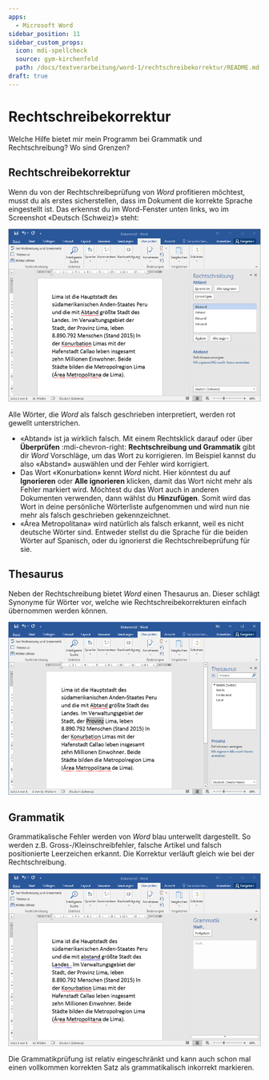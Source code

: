 ```yaml
---
apps:
  - Microsoft Word
sidebar_position: 11
sidebar_custom_props:
  icon: mdi-spellcheck
  source: gym-kirchenfeld
  path: /docs/textverarbeitung/word-1/rechtschreibekorrektur/README.md
draft: true
---
```


# Rechtschreibekorrektur



Welche Hilfe bietet mir mein Programm bei Grammatik und Rechtschreibung? Wo sind Grenzen?


## Rechtschreibekorrektur

Wenn du von der Rechtschreibeprüfung von *Word* profitieren möchtest, musst du als erstes sicherstellen, dass im Dokument die korrekte Sprache eingestellt ist. Das erkennst du im Word-Fenster unten links, wo im Screenshot «Deutsch (Schweiz)» steht:

![Rechtschreibefehler korriegieren](./rechtschreibung.png)

Alle Wörter, die *Word* als falsch geschrieben interpretiert, werden rot gewellt unterstrichen.

* «Abtand» ist ja wirklich falsch. Mit einem Rechtsklick darauf oder über __Überprüfen__ :mdi-chevron-right: __Rechtschreibung und Grammatik__ gibt dir *Word* Vorschläge, um das Wort zu korrigieren. Im Beispiel kannst du also «Abstand» auswählen und der Fehler wird korrigiert.
* Das Wort «Konurbation» kennt *Word* nicht. Hier könntest du auf __Ignorieren__ oder __Alle ignorieren__ klicken, damit das Wort nicht mehr als Fehler markiert wird. Möchtest du das Wort auch in anderen Dokumenten verwenden, dann wählst du __Hinzufügen__. Somit wird das Wort in deine persönliche Wörterliste aufgenommen und wird nun nie mehr als falsch geschrieben gekennzeichnet.
* «Área Metropolitana» wird natürlich als falsch erkannt, weil es nicht deutsche Wörter sind. Entweder stellst du die Sprache für die beiden Wörter auf Spanisch, oder du ignorierst die Rechtschreibeprüfung für sie.

## Thesaurus
Neben der Rechtschreibung bietet *Word* einen Thesaurus an. Dieser schlägt Synonyme für Wörter vor, welche wie Rechtschreibekorrekturen einfach übernommen werden können.

![Benutzerdefinierte Anführungszeichen verwenden](./thesaurus.png)


## Grammatik
Grammatikalische Fehler werden von *Word* blau unterwellt dargestellt. So werden z.B. Gross-/Kleinschreibfehler, falsche Artikel und falsch positionierte Leerzeichen erkannt. Die Korrektur verläuft gleich wie bei der Rechtschreibung.

![Benutzerdefinierte Anführungszeichen verwenden](./grammatik.png)

Die Grammatikprüfung ist relativ eingeschränkt und kann auch schon mal einen vollkommen korrekten Satz als grammatikalisch inkorrekt markieren.
